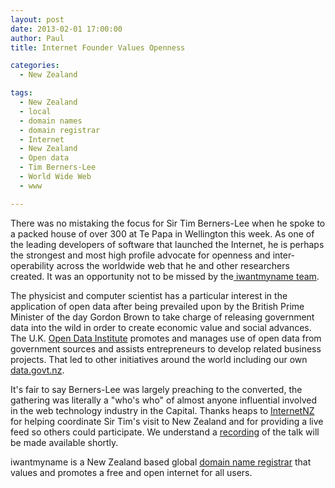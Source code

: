 ```yaml
---
layout: post
date: 2013-02-01 17:00:00
author: Paul
title: Internet Founder Values Openness

categories:
  - New Zealand

tags:
  - New Zealand
  - local
  - domain names
  - domain registrar
  - Internet
  - New Zealand
  - Open data
  - Tim Berners-Lee
  - World Wide Web
  - www

---
```


There was no mistaking the focus for Sir Tim Berners-Lee when he spoke to a packed house of over 300 at Te Papa in Wellington this week. As one of the leading developers of software that launched the Internet, he is perhaps the strongest and most high profile advocate for openness and inter-operability across the worldwide web that he and other researchers created. It was an opportunity not to be missed by the[ iwantmyname team](https://iwantmyname.co.nz/about).

The physicist and computer scientist has a particular interest in the application of open data after being prevailed upon by the British Prime Minister of the day Gordon Brown to take charge of releasing government data into the wild in order to create economic value and social advances. The U.K. [Open Data Institute](http://www.theodi.org/) promotes and manages use of open data from government sources and assists entrepreneurs to develop related business projects. That led to other initiatives around the world including our own [data.govt.nz](http://data.govt.nz/). 

It's fair to say Berners-Lee was largely preaching to the converted, the gathering was literally a "who's who" of almost anyone influential involved in the web technology industry in the Capital. Thanks heaps to [InternetNZ](https://internetnz.net.nz/) for helping coordinate Sir Tim's visit to New Zealand and for providing a live feed so others could participate. We understand a [recording](http://new.livestream.com/i-filmscience/tbl-internetnz) of the talk will be made available shortly.

iwantmyname is a New Zealand based global [domain name registrar](https://iwantmyname.co.nz/) that values and promotes a free and open internet for all users.

